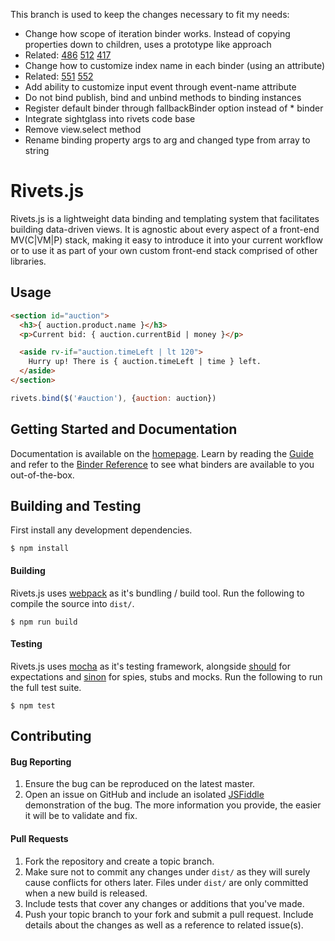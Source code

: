 This branch is used to keep the changes necessary to fit my needs:

* Change how scope of iteration binder works. Instead of copying properties down to children, uses a prototype like approach
 * Related: [486](https://github.com/mikeric/rivets/issues/486) [512](https://github.com/mikeric/rivets/issues/512) [417](https://github.com/mikeric/rivets/pull/417)
* Change how to customize index name in each binder (using an attribute)
 * Related: [551](https://github.com/mikeric/rivets/issues/551) [552](https://github.com/mikeric/rivets/pull/552) 
* Add ability to customize input event through event-name attribute 
* Do not bind publish, bind and unbind methods to binding instances
* Register default binder through fallbackBinder option instead of * binder
* Integrate sightglass into rivets code base
* Remove view.select method 
* Rename binding property args to arg and changed type from array to string


# Rivets.js

Rivets.js is a lightweight data binding and templating system that facilitates building data-driven views. It is agnostic about every aspect of a front-end MV(C|VM|P) stack, making it easy to introduce it into your current workflow or to use it as part of your own custom front-end stack comprised of other libraries.

## Usage

```html
<section id="auction">
  <h3>{ auction.product.name }</h3>
  <p>Current bid: { auction.currentBid | money }</p>

  <aside rv-if="auction.timeLeft | lt 120">
    Hurry up! There is { auction.timeLeft | time } left.
  </aside>
</section>
```

```javascript
rivets.bind($('#auction'), {auction: auction})
```

## Getting Started and Documentation

Documentation is available on the [homepage](http://rivetsjs.com). Learn by reading the [Guide](http://rivetsjs.com/docs/guide/) and refer to the [Binder Reference](http://rivetsjs.com/docs/reference/) to see what binders are available to you out-of-the-box.

## Building and Testing

First install any development dependencies.

```
$ npm install
```

#### Building

Rivets.js uses [webpack](http://gulpjs.com/) as it's bundling / build tool. Run the following  to compile the source into `dist/`.

```
$ npm run build
```

#### Testing

Rivets.js uses [mocha](http://visionmedia.github.io/mocha/) as it's testing framework, alongside [should](https://github.com/visionmedia/should.js/) for expectations and [sinon](http://sinonjs.org/) for spies, stubs and mocks. Run the following to run the full test suite.

```
$ npm test
```

## Contributing

#### Bug Reporting

1. Ensure the bug can be reproduced on the latest master.
2. Open an issue on GitHub and include an isolated [JSFiddle](http://jsfiddle.net/) demonstration of the bug. The more information you provide, the easier it will be to validate and fix.

#### Pull Requests

1. Fork the repository and create a topic branch.
3. Make sure not to commit any changes under `dist/` as they will surely cause conflicts for others later. Files under `dist/` are only committed when a new build is released.
4. Include tests that cover any changes or additions that you've made.
5. Push your topic branch to your fork and submit a pull request. Include details about the changes as well as a reference to related issue(s).
